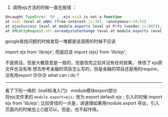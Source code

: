 1.  调用ejs方法的时候一直在报错 ：
```javascript
Uncaught TypeError: (0 , _ejs.ejs) is not a function
at eval (eval at wNXc (free-interest.js:30), <anonymous>:44:52)
at ajaxSuccess (eval at module.exports (eval at P+fo (vendor.js:807)), <anonymous>:1264:22)
at XMLHttpRequest.xhr.onreadystatechange (eval at module.exports (eval at P+fo (vendor.js:807)), <anonymous>:1492:11)
```
google查找问题的时候发现一堆都是说调用的时候不应该

import ejs from 'lib/ejs';
而是应该
import {ejs} from 'lib/ejs';

不是原话，但是大概意思是一致的，但是改完之后并没有任何效果。
修改了 ejs原文件也没有用
想去参考金融的项目怎么写的，但是金融的项目还是用的require，没有用export
😓😓😓
what can i do ?

-----
看了下阮一峰的《es6标准入门》 module模块export部分  
将ejs文件里的 `module.export=ejs;`
改为  export default ejs ;
引入的时候  import ejs from 'lib/ejs';
比较奇怪的一点是，讲道理如果用module.export 导出，引入页面内的时候加上{}就可以，但是，也不起作用。

